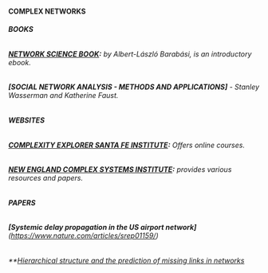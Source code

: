 #### **COMPLEX NETWORKS**

###### **BOOKS**

###### **[NETWORK SCIENCE BOOK](http://networksciencebook.com):** by Albert-László Barabási, is an introductory ebook. 
###### **[SOCIAL NETWORK ANALYSIS - METHODS AND APPLICATIONS]** - Stanley Wasserman and Katherine Faust.

###### **WEBSITES**
###### **[COMPLEXITY EXPLORER SANTA FE INSTITUTE](https://www.complexityexplorer.org/):** Offers online courses.     
###### **[NEW ENGLAND COMPLEX SYSTEMS INSTITUTE](https://necsi.edu/):** provides various resources and papers.  

###### **PAPERS**
###### **[Systemic delay propagation in the US airport network]** (https://www.nature.com/articles/srep01159/)  
###### **[Hierarchical structure and the prediction of missing links in networks](https://www.nature.com/articles/nature06830)
